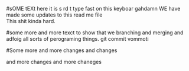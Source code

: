 #sOME tEXt here
it is s rd t type fast on this keyboar gahdamn
WE have made some updates to this read me file\
This shit kinda hard.

#some more and more texct to show that we branching and merging and adfoig all sorts of perograming things.
git commit vommoti

#Some more and more changes and changes

and more changes 
and more chaneges